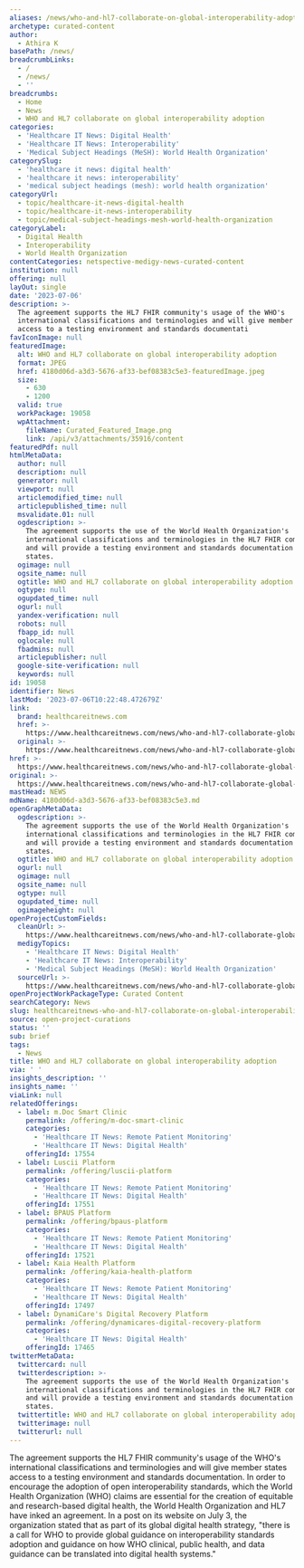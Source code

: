 ```yaml
---
aliases: /news/who-and-hl7-collaborate-on-global-interoperability-adoption
archetype: curated-content
author:
  - Athira K
basePath: /news/
breadcrumbLinks:
  - /
  - /news/
  - ''
breadcrumbs:
  - Home
  - News
  - WHO and HL7 collaborate on global interoperability adoption
categories:
  - 'Healthcare IT News: Digital Health'
  - 'Healthcare IT News: Interoperability'
  - 'Medical Subject Headings (MeSH): World Health Organization'
categorySlug:
  - 'healthcare it news: digital health'
  - 'healthcare it news: interoperability'
  - 'medical subject headings (mesh): world health organization'
categoryUrl:
  - topic/healthcare-it-news-digital-health
  - topic/healthcare-it-news-interoperability
  - topic/medical-subject-headings-mesh-world-health-organization
categoryLabel:
  - Digital Health
  - Interoperability
  - World Health Organization
contentCategories: netspective-medigy-news-curated-content
institution: null
offering: null
layOut: single
date: '2023-07-06'
description: >-
  The agreement supports the HL7 FHIR community's usage of the WHO's
  international classifications and terminologies and will give member states
  access to a testing environment and standards documentati
favIconImage: null
featuredImage:
  alt: WHO and HL7 collaborate on global interoperability adoption
  format: JPEG
  href: 4180d06d-a3d3-5676-af33-bef08383c5e3-featuredImage.jpeg
  size:
    - 630
    - 1200
  valid: true
  workPackage: 19058
  wpAttachment:
    fileName: Curated_Featured_Image.png
    link: /api/v3/attachments/35916/content
featuredPdf: null
htmlMetaData:
  author: null
  description: null
  generator: null
  viewport: null
  articlemodified_time: null
  articlepublished_time: null
  msvalidate.01: null
  ogdescription: >-
    The agreement supports the use of the World Health Organization's
    international classifications and terminologies in the HL7 FHIR community
    and will provide a testing environment and standards documentation to member
    states.
  ogimage: null
  ogsite_name: null
  ogtitle: WHO and HL7 collaborate on global interoperability adoption
  ogtype: null
  ogupdated_time: null
  ogurl: null
  yandex-verification: null
  robots: null
  fbapp_id: null
  oglocale: null
  fbadmins: null
  articlepublisher: null
  google-site-verification: null
  keywords: null
id: 19058
identifier: News
lastMod: '2023-07-06T10:22:48.472679Z'
link:
  brand: healthcareitnews.com
  href: >-
    https://www.healthcareitnews.com/news/who-and-hl7-collaborate-global-interoperability-adoption
  original: >-
    https://www.healthcareitnews.com/news/who-and-hl7-collaborate-global-interoperability-adoption
href: >-
  https://www.healthcareitnews.com/news/who-and-hl7-collaborate-global-interoperability-adoption
original: >-
  https://www.healthcareitnews.com/news/who-and-hl7-collaborate-global-interoperability-adoption
mastHead: NEWS
mdName: 4180d06d-a3d3-5676-af33-bef08383c5e3.md
openGraphMetaData:
  ogdescription: >-
    The agreement supports the use of the World Health Organization's
    international classifications and terminologies in the HL7 FHIR community
    and will provide a testing environment and standards documentation to member
    states.
  ogtitle: WHO and HL7 collaborate on global interoperability adoption
  ogurl: null
  ogimage: null
  ogsite_name: null
  ogtype: null
  ogupdated_time: null
  ogimageheight: null
openProjectCustomFields:
  cleanUrl: >-
    https://www.healthcareitnews.com/news/who-and-hl7-collaborate-global-interoperability-adoption
  medigyTopics:
    - 'Healthcare IT News: Digital Health'
    - 'Healthcare IT News: Interoperability'
    - 'Medical Subject Headings (MeSH): World Health Organization'
  sourceUrl: >-
    https://www.healthcareitnews.com/news/who-and-hl7-collaborate-global-interoperability-adoption
openProjectWorkPackageType: Curated Content
searchCategory: News
slug: healthcareitnews-who-and-hl7-collaborate-on-global-interoperability-adoption
source: open-project-curations
status: ''
sub: brief
tags:
  - News
title: WHO and HL7 collaborate on global interoperability adoption
via: ' '
insights_description: ''
insights_name: ''
viaLink: null
relatedOfferings:
  - label: m.Doc Smart Clinic
    permalink: /offering/m-doc-smart-clinic
    categories:
      - 'Healthcare IT News: Remote Patient Monitoring'
      - 'Healthcare IT News: Digital Health'
    offeringId: 17554
  - label: Luscii Platform
    permalink: /offering/luscii-platform
    categories:
      - 'Healthcare IT News: Remote Patient Monitoring'
      - 'Healthcare IT News: Digital Health'
    offeringId: 17551
  - label: BPAUS Platform
    permalink: /offering/bpaus-platform
    categories:
      - 'Healthcare IT News: Remote Patient Monitoring'
      - 'Healthcare IT News: Digital Health'
    offeringId: 17521
  - label: Kaia Health Platform
    permalink: /offering/kaia-health-platform
    categories:
      - 'Healthcare IT News: Remote Patient Monitoring'
      - 'Healthcare IT News: Digital Health'
    offeringId: 17497
  - label: DynamiCare's Digital Recovery Platform
    permalink: /offering/dynamicares-digital-recovery-platform
    categories:
      - 'Healthcare IT News: Digital Health'
    offeringId: 17465
twitterMetaData:
  twittercard: null
  twitterdescription: >-
    The agreement supports the use of the World Health Organization's
    international classifications and terminologies in the HL7 FHIR community
    and will provide a testing environment and standards documentation to member
    states.
  twittertitle: WHO and HL7 collaborate on global interoperability adoption
  twitterimage: null
  twitterurl: null
---
```

<p>The agreement supports the HL7 FHIR community's usage of the WHO's international classifications and terminologies and will give member states access to a testing environment and standards documentation. In order to encourage the adoption of open interoperability standards, which the World Health Organization (WHO) claims are essential for the creation of equitable and research-based digital health, the World Health Organization and HL7 have inked an agreement. In a post on its website on July 3, the organization stated that as part of its global digital health strategy, "there is a call for WHO to provide global guidance on interoperability standards adoption and guidance on how WHO clinical, public health, and data guidance can be translated into digital health systems."</p>